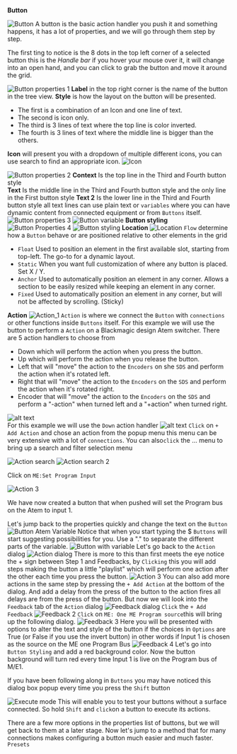 **Button**

![Button](images//button/button.png 'Button')
A button is the basic action handler you push it and something happens, it has a lot of properties, and we will go through them step by step.

The first ting to notice is the 8 dots in the top left corner of a selected button this is the *Handle bar* if you hover your mouse over it, it will change into an open hand, and you can click to grab the button and move it around the grid.

![Button properties 1](images/button/button_properties_1.png 'Button properties 1')
**Label** in the top right corner is the name of the button in the tree view.
**Style** is how the layout on the button will be presented.
* The first is a combination of an Icon and one line of text.
* The second is icon only.
* The third is 3 lines of text where the top line is color inverted.
* The fourth is 3 lines of text where the middle line is bigger than the others.

**Icon** will present you with a dropdown of multiple different icons, you can use search to find an appropriate icon.
![Icon](images/button/icon.png 'Icon')

![Button properties 2](images/button/button_properties_2.png 'button properties 2')
**Context** Is the top line in the Third and Fourth button style  
**Text** Is the middle line in the Third and Fourth button style and the only line in the First button style
**Text 2** Is the lower line in the Third and Fourth button style
all text lines can use plain text or `variables` where you can have dynamic content from connected equipment or from `Buttons` itself.
![Button properties 3](images/button/button_properties_3.png 'Button properties 3')
![Button variable](images/button/button_variable.png 'button variable') 
**Button styling**
![Button Properties 4](images/button/button_properties_4.png 'Button properties4')
![Button styling](images/button/button_styling.png 'Button styling')
**Location**
![Location](images/button/location.png 'Location')
`Flow` determine how a `Button` behave or are positioned relative to other elements in the grid

- `Float` Used to position an element in the first available slot, starting from top-left. The go-to for a dynamic layout.
- `Static` When you want full customization of where any button is placed. Set X / Y.
- `Anchor` Used to automatically position an element in any corner. Allows a section to be easily resized while keeping an element in any corner.
- `Fixed` Used to automatically position an element in any corner, but will not be affected by scrolling. (Sticky)
  
**Action**
![Action_1](images/button/action_1.png 'Action_1')
`Action` is where we connect the `Button` with `connections` or other functions inside `Buttons` itself. For this example we will use the button to perform a `Action` on a Blackmagic design Atem switcher. There are 5 action handlers to choose from 

- Down which will perform the action when you press the button.
- Up which will perform the action when you release the button.
- Left that will "move" the action to the `Encoders` on she `SDS` and perform the action when it's rotated left.
- Right that will "move" the action to the `Encoders` on the `SDS` and perform the action when it's rotated right.
- Encoder that will "move" the action to the `Encoders` on the `SDS` and perform a "-action" when turned left and a "+action" when turned right.
  
![alt text](images/button/action_2.png)  
For this example we will use the `Down` action handler 
![alt text](images/button/action_add_action.png)
`Click` on `+ Add Action` and chose an action from the popup menu this menu can be very extensive with a lot of `connections`. You can also`click` the ... menu to bring up a search and filter selection menu

![Action search](images/button/action_search.png 'Action search')
![Action search 2](images/button/action_search_2.png 'Action search 2')

Click on `ME:Set Program Input`

![Action 3](images/button/action_3.png 'Action 3')

We have now created a button that when pushed will set the Program bus on the Atem to input 1.

Let's jump back to the properties quickly and change the text on the `Button`
![Button Atem Variable](images/button/button_variable_atem.png 'Button Atem Variable')
Notice that when you start typing the $ `Buttons` will start suggesting possibilities for you. Use a "." to separate the different parts of the variable.
![Button with variable](images/button/button_with_variable.png 'Button with variable')
Let's go back to the `Action` dialog
![Action dialog](images/button/action_1.png 'Action dialog')
There is more to this than first meets the eye notice the + sign between Step 1 and Feedbacks, by `Clicking` this you will add steps making the button a little "playlist" which will perform one action after the other each time you press the button.
![Action 3](images/button/action_3.png 'Action 3') 
 You can also add more actions in the same step by pressing the `+ Add Action` at the bottom of the dialog. And add a delay from the press of the button to the action fires all delays are from the press of the button.
 But now we will look into the `Feedback` tab of the `Action` dialog
 ![Feedback dialog](images/button/feedback.png 'Feedback dialog')
 `Click` the `+ Add Feedback`
 ![Feedback 2](images/button/feedback_2.png 'Feedback 2')
`Click` on `ME: One ME Program source`this will bring up the following dialog.
![Feedback 3](images/button/feedback_3.png 'Feedback 3')
Here you will be presented with options to alter the text and style of the button if the choices in `Options` are True (or False if you use the invert button) in other words if Input 1 is chosen as the source on the ME one Program Bus
![Feedback 4](images/button/feedback_4.png 'Feedback 4')
Let's go into `Button Styling` and add a red background color. Now the button background will turn red every time Input 1 is live on the Program bus of M/E1.

If you have been following along in `Buttons` you may have noticed this dialog box popup every time you press the `Shift` button

![Execute mode](images/button/execute_mode.png 'Execute mode')
This will enable you to test your buttons without a surface connected. So hold `Shift` and `click`on a button to execute its actions.

There are a few more options in the properties list of buttons, but we will get back to them at a later stage. Now let's jump to a method that for many connections makes configuring a button much easier and much faster. `Presets`
